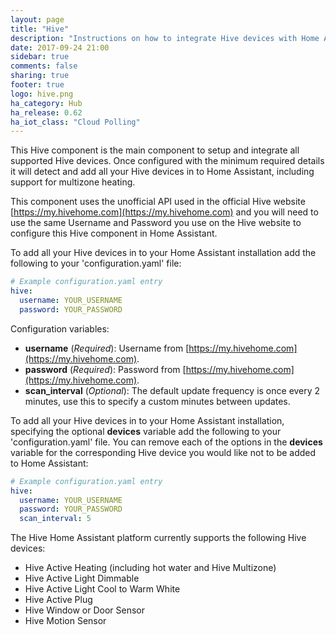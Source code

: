 ```yaml
---
layout: page
title: "Hive"
description: "Instructions on how to integrate Hive devices with Home Assistant."
date: 2017-09-24 21:00
sidebar: true
comments: false
sharing: true
footer: true
logo: hive.png
ha_category: Hub
ha_release: 0.62
ha_iot_class: "Cloud Polling"
---
```



This Hive component is the main component to setup and integrate all supported Hive devices.  Once configured with the minimum required details it will detect and add all your Hive devices in to Home Assistant, including support for multizone heating.

This component uses the unofficial API used in the official Hive website [https://my.hivehome.com](https://my.hivehome.com) and you will need to use the same Username and Password you use on the Hive website to configure this Hive component in Home Assistant.

To add all your Hive devices in to your Home Assistant installation add the following to your 'configuration.yaml' file:

```yaml
# Example configuration.yaml entry
hive:
  username: YOUR_USERNAME
  password: YOUR_PASSWORD
```

Configuration variables:

- **username** (*Required*): Username from [https://my.hivehome.com](https://my.hivehome.com).
- **password** (*Required*): Password from [https://my.hivehome.com](https://my.hivehome.com).
- **scan_interval** (*Optional*): The default update frequency is once every 2 minutes, use this to specify a custom minutes between updates.


To add all your Hive devices in to your Home Assistant installation, specifying the optional **devices** variable add the following to your 'configuration.yaml' file.  You can remove each of the options in the **devices** variable for the corresponding Hive device you would like not to be added to Home Assistant:

```yaml
# Example configuration.yaml entry
hive:
  username: YOUR_USERNAME
  password: YOUR_PASSWORD
  scan_interval: 5
```


The Hive Home Assistant platform currently supports the following Hive devices:

- Hive Active Heating (including hot water and Hive Multizone)
- Hive Active Light Dimmable
- Hive Active Light Cool to Warm White
- Hive Active Plug
- Hive Window or Door Sensor
- Hive Motion Sensor
